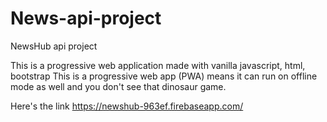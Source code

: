 # News-api-project
NewsHub api project

This is a progressive web application made with vanilla javascript, html, bootstrap
This is a progressive web app (PWA) means it can run on offline mode as well and you don't see that dinosaur game.

Here's the link
https://newshub-963ef.firebaseapp.com/

